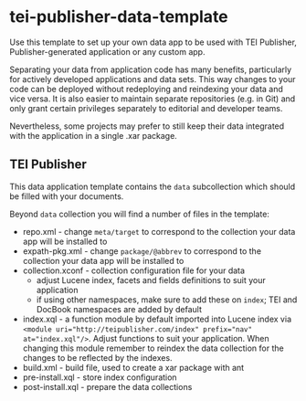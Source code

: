 # tei-publisher-data-template

Use this template to set up your own data app to be used with TEI Publisher, Publisher-generated application or any custom app.

Separating your data from application code has many benefits, particularly for actively developed applications and data sets. This way changes to your code can be deployed without redeploying and reindexing your data and vice versa. It is also easier to maintain separate repositories (e.g. in Git) and only grant certain privileges separately to editorial and developer teams.

Nevertheless, some projects may prefer to still keep their data integrated with the application in a single .xar package.

## TEI Publisher

This data application template contains the `data` subcollection which should be filled with your documents.

Beyond `data` collection you will find a number of files in the template:

* repo.xml - change `meta/target` to correspond to the collection your data app will be installed to
* expath-pkg.xml - change `package/@abbrev` to correspond to the collection your data app will be installed to
* collection.xconf - collection configuration file for your data
    - adjust Lucene index, facets and fields definitions to suit your application
    - if using other namespaces, make sure to add these on `index`; TEI and DocBook namespaces are added by default
* index.xql - a function module by default imported into Lucene index via `<module uri="http://teipublisher.com/index" prefix="nav" at="index.xql"/>`. Adjust functions to suit your application. When changing this module remember to reindex the data collection for the changes to be reflected by the indexes.
* build.xml - build file, used to create a xar package with ant
* pre-install.xql - store index configuration 
* post-install.xql - prepare the data collections 



